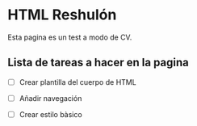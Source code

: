 # **HTML Reshulón**

Esta pagina es un test a modo de CV.

## Lista de tareas a hacer en la pagina 

- [ ] Crear plantilla del cuerpo de HTML

- [ ] Añadir navegación 

- [ ] Crear estilo bàsico
